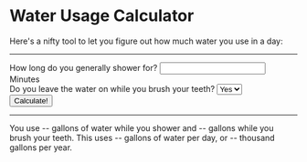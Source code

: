 # Water Usage Calculator
Here's a nifty tool to let you figure out how much water you use in a day:
<hr>
<form>
	How long do you generally shower for? <input type="number" name="shower"> Minutes<br>
	Do you leave the water on while you brush your teeth?
	<select name="brush">
	<option value="y">Yes</option>
	<option value="n">No</option>
	</select><br>
	<button type="submit">Calculate!</button>
</form>
<hr>
<p>
You use <span id="showerResult">--</span> gallons of water while you shower and <span id="brushResult">--</span> gallons while you brush your teeth. This uses <span id="daily">--</span> gallons of water per day, or <span id="yearly">--</span> thousand gallons per year.
</p>
<script>
	var form = document.querySelector("form");
	
	var showerResult = document.getElementById("showerResult");
	var brushResult = document.getElementById("brushResult");
	var daily = document.getElementById("daily");
	var yearly = document.getElementById("yearly");
	form.addEventListener("submit", function(event) {
		var showerGallons = form.elements.shower.value * 2.1;
		var brushGallons = 0;
		if(form.elements.brush.value == "y") {
			brushGallons = 2.5;
		}
		
		showerResult.textContent = showerGallons;
		brushResult.textContent = showerGallons;
		
		var dailyGallons = showerGallons + brushGallons;
		var yearlyGallons = Math.round(36.5 * dailyGallons)*0.01;
		
		daily.textContent = dailyGallons;
		yearly.textContent = yearlyGallons;
		
		event.preventDefault();
	});
</script>
